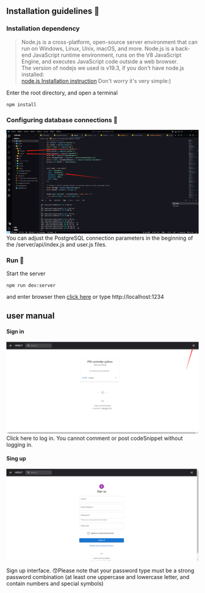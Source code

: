 
## Installation guidelines :eyes:

### Installation dependency  

> Node.js is a cross-platform, open-source server environment that can run on Windows, Linux, Unix, macOS, and more. Node.js is a back-end JavaScript runtime environment, runs on the V8 JavaScript Engine, and executes JavaScript code outside a web browser.  
The version of nodejs we used is v19.3, if you don't have node.js installed:  
[node.js Installation instruction](https://docs.npmjs.com/downloading-and-installing-node-js-and-npm)
Don't worry it's very simple:)

Enter the root directory, and open a terminal
```
npm install
```

### Configuring database connections :elephant:

![pool Configuratio](./public/img/poolmodify.png)
You can adjust the PostgreSQL connection parameters in the beginning of the /server/api/index.js and user.js files.

### Run :running:
Start the server
```
npm run dev:server
```
and enter browser then [click here](http://localhost:1234/) or type http://localhost:1234

## user manual
#### Sign in
![login](./public/img/howtolog.png)
Click here to log in. You cannot comment or post codeSnippet without logging in.

#### Sing up
![signup](./public/img/signup.png)

Sign up interface.
:kissing_smiling_eyes:Please note that your password type must be a strong password combination (at least one uppercase and lowercase letter, and contain numbers and special symbols) 
